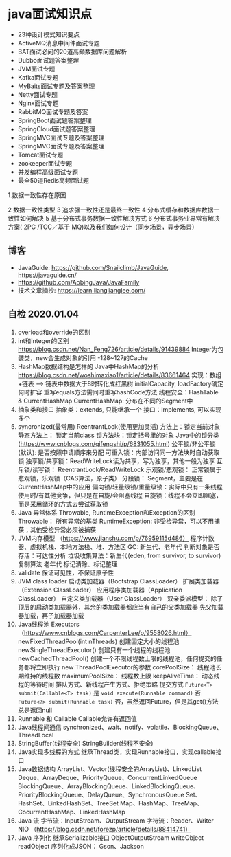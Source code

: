 # java面试知识点

- 23种设计模式知识要点
- ActiveMQ消息中间件面试专题
- BAT面试必问的20道高频数据库问题解析
- Dubbo面试题答案整理
- JVM面试专题
- Kafka面试专题
- MyBaits面试专题及答案整理
- Netty面试专题
- Nginx面试专题
- RabbitMQ面试专题及答案
- SpringBoot面试题答案整理
- SpringCloud面试题答案整理
- SpringMVC面试专题及答案整理
- SpringMVC面试专题及答案整理
- Tomcat面试专题
- zookeeper面试专题
- 并发编程高级面试专题
- 最全50道Redis高频面试题

1.数据一致性存在原因

2 数据一致性类型
3 追求强一致性还是最终一致性
4 分布式缓存和数据库数据一致性如何解决
5 基于分布式事务数据一致性解决方式
6 分布式事务业界常有解决方案( 2PC /TCC／基于 MQ)以及我们如何设计（同步场景，异步场景）

## 博客

- JavaGuide: <https://github.com/Snailclimb/JavaGuide>, <https://javaguide.cn/>
- <https://github.com/AobingJava/JavaFamily>
- 技术文章摘抄: <https://learn.lianglianglee.com/>

## 自检 2020.01.04

1. overload和override的区别
2. int和Integer的区别
    https://blog.csdn.net/Nan_Feng726/article/details/91439884
    Integer为包装类，new会生成对象的引用
    -128~127的Cache 
3. HashMap数据结构是怎样的
    Java中HashMap的分析 https://blog.csdn.net/woshimaxiao1/article/details/83661464
        实现：数组+链表 --> 链表中数据大于8时转化成红黑树
        initialCapacity, loadFactory确定何时扩容
        重写equals方法需同时重写hashCode方法
        线程安全：HashTable & CurrentHashMap
        CurrentHashMap: 分布在不同的Segment中
4. 抽象类和接口
    抽象类：extends, 只能继承一个
    接口：implements, 可以实现多个
5. syncronized(最常用)  ReentrantLock(使用更加灵活)
    方法上：锁定当前对象
    静态方法上： 锁定当前class
    锁方法块：锁定括号里的对象
    Java中的锁分类 (https://www.cnblogs.com/qifengshi/p/6831055.html)
        公平锁/非公平锁(默认): 是否按照申请顺序来分配
        可重入锁：内部访问同一方法块时自动获取锁
        独享锁/共享锁：ReadWriteLock读为共享，写为独享，其他一般为独享
        互斥锁/读写锁： ReentrantLock/ReadWriteLock
        乐观锁/悲观锁： 正常锁属于悲观锁，乐观锁（CAS算法，原子类）
        分段锁： Segment，主要是在CurrentHashMap中的应用
        偏向锁/轻量级锁/重量级锁：实际中只有一条线程使用时/有其他竞争，但只是在自旋/会阻塞线程
        自旋锁：线程不会立即阻塞，而是采用循环的方式去尝试获取锁
6. Java 异常体系
    Throwable, RuntimeException和Exception的区别
    Throwable： 所有异常的基类
    RuntimeException: 非受检异常，可以不用捕获；其他受检异常必须被捕获
7. JVM内存模型 （https://www.jianshu.com/p/76959115d486）
    程序计数器、虚拟机栈、本地方法栈、堆、方法区
    GC: 新生代、老年代
    判断对象是否存活：可达性分析
    垃圾收集算法：新生代(eden, from survivor, to survivor)复制算法
                    老年代 标记清除、标记整理
8. validate 保证可见性，不保证原子性
9. JVM class loader
    启动类加载器（Bootstrap ClassLoader）
    扩展类加载器（Extension ClassLoader）
    应用程序类加载器（Application ClassLoader）
    自定义类加载器（User ClassLoader）
    双亲委派模型：
      除了顶层的启动类加载器外，其余的类加载器都应当有自己的父类加载器
      先父加载器加载，再子加载器加载
10. Java线程池 Executors （https://www.cnblogs.com/CarpenterLee/p/9558026.html）
    newFixedThreadPool(int nThreads)	创建固定大小的线程池
    newSingleThreadExecutor()	创建只有一个线程的线程池
    newCachedThreadPool()	创建一个不限线程数上限的线程池，任何提交的任务都将立即执行
    new ThreadPoolExecutor的参数
        corePoolSize： 线程池长期维持的线程数
        maximumPoolSize： 线程数上限
        keepAliveTime： 动态线程的等待时间
        排队方式、新线程产生方式、拒绝策略
    提交方式
        `Future<T> submit(Callable<T> task)`	是
        `void execute(Runnable command)`	否
        `Future<?> submit(Runnable task)`	否，虽然返回Future，但是其get()方法总是返回null
11. Runnable 和 Callable
    Callable允许有返回值
12. Java线程间通信
    synchronized、wait、notify、volatile、BlockingQueue、ThreadLocal
13. StringBuffer(线程安全) StringBuilder(线程不安全)
14. Java实现多线程的方式
    继承Thread类，实现Runnable接口，实现callable接口
15. Java数据结构
    ArrayList、Vector(线程安全的ArrayList)、LinkedList
    Deque、ArrayDeque、PriorityQueue、ConcurrentLinkedQueue
    BlockingQueue、ArrayBlockingQueue、LinkedBlockingQueue、PriorityBlockingQueue、DelayQueue、SynchronousQueue 
    Set、HashSet、LinkedHashSet、TreeSet
    Map、HashMap、TreeMap、CocurrentHashMap、LinkedHashMap
16. Java 流
    字节流：InputStream、OutputStream
    字符流：Reader、Writer
    NIO （https://blog.csdn.net/forezp/article/details/88414741）
17. Java 序列化
    继承Serializable接口
    ObjectOutputStream writeObject readObject
    序列化成JSON： Gson、Jackson
    

    